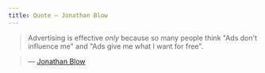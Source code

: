 ```yaml
---
title: Quote — Jonathan Blow
---
```


> Advertising is effective *only* because so many people think "Ads don't influence me" and "Ads give me what I want for free".

> — [Jonathan Blow](https://twitter.com/Jonathan_Blow/status/372077731531350017)
